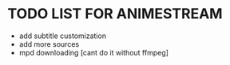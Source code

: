 # TODO LIST FOR ANIMESTREAM

- add subtitle customization
- add more sources
- mpd downloading [cant do it without ffmpeg]
